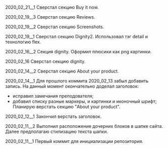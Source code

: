 ﻿2020_02_21__1
Сверстал секцию Buy it now.

2020_02_19__3
Сверстал секцию Reviews.

2020_02_19__2
Сверстал секцию Screenshots.

2020_02_19__1
Сверстал секцию Dignity2.
Использовал тэг detail и технологию flex.

2020_02_16__2
Секция dignity. Оформил плюсики как png картинки.

2020_02_16
Сверстал секцию dignity.

2020_02_14__2
Сверстал секцию About your product.

2020_02_14__1
Для прошлого коммита 2020_02_13 забыл добавить запись.
На данный момент окончательно доделал заголовок:
 - исправил замечания преподователя;
 - добавил списку разные маркеры, и картинки и иконочный шрифт;
Планирую верстать секцию "About your product". 

2020_02_12__1
Закончил верстать заголовок.

2020_02_11__2
Выполнил расположение дочерних блоков в шапке сайта.
Далее предполагаю стилизацию текста шапки.

2020_02_11__1
Первый коммит для инициализации репозитория.
